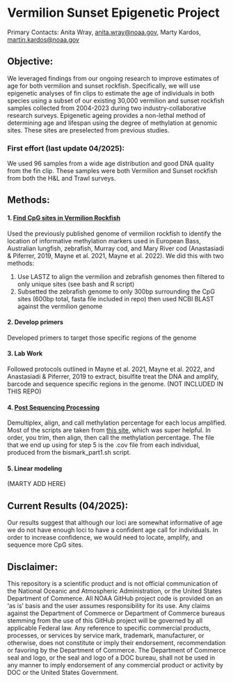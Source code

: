 # Vermilion Sunset Epigenetic Project 

Primary Contacts: Anita Wray, anita.wray@noaa.gov, Marty Kardos, martin.kardos@noaa.gov

## Objective:
We leveraged findings from our ongoing research to improve estimates of age for both vermilion and sunset rockfish. Specifically, we will use epigenetic analyses of fin clips to estimate the age of individuals in both species using a subset of our existing 30,000 vermilion and sunset rockfish samples collected from 2004-2023 during two industry-collaborative research surveys. Epigenetic ageing provides a non-lethal method of determining age and lifespan using the degree of methylation at genomic sites. These sites are preselected from previous studies. 

### First effort (last update 04/2025): 
We used 96 samples from a wide age distribution and good DNA quality from the fin clip. These samples were both Vermilion and Sunset rockfish from both the H&L and Trawl surveys. 

## Methods:
#### 1. [Find CpG sites in Vermilion Rockfish](https://github.com/noaa-nwfsc/vermilion_sunset_epigenetics/tree/main/CpG%20SITE%20IDENTIFICATION)
Used the previously published genome of vermilion rockfish to identify the location of informative methylation markers used in European Bass, Australian lungfish, zebrafish, Murray cod, and Mary River cod (Anastasiadi & Piferrer, 2019, Mayne et al. 2021,  Mayne et al. 2022).
We did this with two methods:
1. Use LASTZ to align the vermilion and zebrafish genomes then filtered to only unique sites (see bash and R script)
2. Subsetted the zebrafish genome to only 300bp surrounding the CpG sites (600bp total, fasta file included in repo) then used NCBI BLAST against the vermilion genome

#### 2. Develop primers 
Developed primers to target those specific regions of the genome
#### 3. Lab Work
Followed protocols outlined in Mayne et al. 2021,  Mayne et al. 2022, and Anastasiadi & Piferrer, 2019 to extract, bisulfite treat the DNA and amplify, barcode and sequence specific regions in the genome. (NOT INCLUDED IN THIS REPO)
#### 4. [Post Sequencing Processing](https://github.com/noaa-nwfsc/vermilion_sunset_epigenetics/tree/main/POST%20SEQUENCING%20PROCESSING)
Demultiplex, align, and call methylation percentage for each locus amplified. Most of the scripts are taken from [this site](https://ucdavis-bioinformatics-training.github.io/2020-Epigenetics_Workshop/WGBS/WGBS), which was super helpful. In order, you trim, then align, then call the methylation percentage. The file that we end up using for step 5 is the .cov file from each individual, produced from the bismark_part1.sh script. 
#### 5. Linear modeling 
(MARTY ADD HERE) 

## Current Results (04/2025):
Our results suggest that although our loci are somewhat informative of age we do not have enough loci to have a confident age call for individuals. In order to increase confidence, we would need to locate, amplify, and sequence more CpG sites.

## Disclaimer: 
This repository is a scientific product and is not official communication of the National Oceanic and Atmospheric Administration, or the United States Department of Commerce. All NOAA GitHub project code is provided on an ‘as is’ basis and the user assumes responsibility for its use. Any claims against the Department of Commerce or Department of Commerce bureaus stemming from the use of this GitHub project will be governed by all applicable Federal law. Any reference to specific commercial products, processes, or services by service mark, trademark, manufacturer, or otherwise, does not constitute or imply their endorsement, recommendation or favoring by the Department of Commerce. The Department of Commerce seal and logo, or the seal and logo of a DOC bureau, shall not be used in any manner to imply endorsement of any commercial product or activity by DOC or the United States Government.
